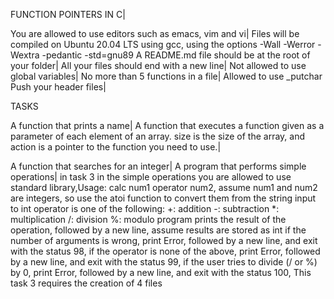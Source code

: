 FUNCTION POINTERS IN C|

You are allowed to use editors such as emacs, vim and vi|
Files will be compiled on Ubuntu 20.04 LTS using gcc, using the options -Wall -Werror -Wextra -pedantic -std=gnu89
A README.md file should be at the root of your folder|
All your files should end with a new line|
Not allowed to use global variables|
No more than 5 functions in a file|
Allowed to use _putchar
Push your header files|

TASKS

A function that prints a name|
A function that executes a function given as a parameter of each element of an array.
size is the size of the array,
and action is a pointer to the function you need to use.|

A function that searches for an integer|
A program that performs simple operations|
in task 3 in the simple operations you are allowed to use standard library,Usage: calc num1 operator num2, 
assume num1 and num2 are integers, so use the atoi function to convert them from the string input to int
operator is one of the following:
+: addition
-: subtraction
*: multiplication
/: division
%: modulo
program prints the result of the operation, followed by a new line,
assume results are stored as int
if the number of arguments is wrong, print Error, followed by a new line, and exit with the status 98,
if the operator is none of the above, print Error, followed by a new line, and exit with the status 99,
if the user tries to divide (/ or %) by 0, print Error, followed by a new line, and exit with the status 100,
This task 3 requires the creation of 4 files
